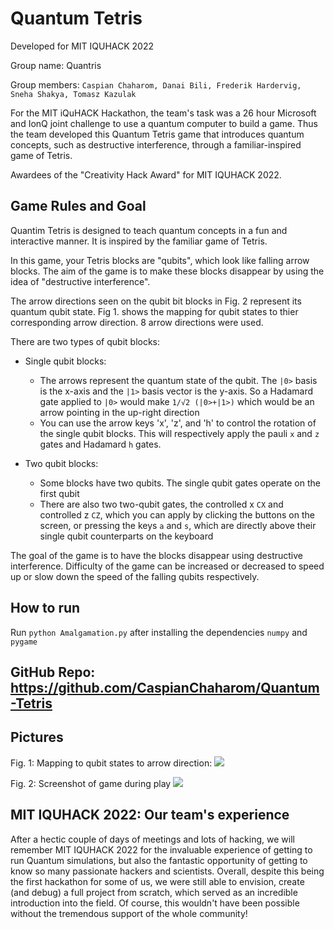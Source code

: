 # Quantum Tetris

Developed for MIT IQUHACK 2022 

Group name: Quantris

Group members: `Caspian Chaharom, Danai Bili, Frederik Hardervig, Sneha Shakya, Tomasz Kazulak`

For the MIT iQuHACK Hackathon, the team's task was a 26 hour Microsoft and IonQ joint challenge to use a quantum computer to build a game. Thus the team developed this Quantum Tetris game that introduces quantum concepts, such as destructive interference, through a familiar-inspired game of Tetris.

Awardees of the "Creativity Hack Award" for MIT IQUHACK 2022.

## Game Rules and Goal

Quantim Tetris is designed to teach quantum concepts in a fun and interactive manner. It is inspired by the familiar game of Tetris. 

In this game, your Tetris blocks are "qubits", which look like falling arrow blocks. The aim of the game is to make these blocks disappear by using the idea of "destructive interference". 

The arrow directions seen on the qubit bit blocks in Fig. 2 represent its quantum qubit state. Fig 1. shows the mapping for qubit states to thier corresponding arrow direction. 8 arrow directions were used.  

There are two types of qubit blocks:

* Single qubit blocks:
  * The arrows represent the quantum state of the qubit. The `|0>` basis is the x-axis and the `|1>` basis vector is the y-axis. So a Hadamard gate applied to `|0>` would make `1/√2 (|0>+|1>)` which would be an arrow pointing in the up-right direction 
  * You can use the arrow keys 'x', 'z', and 'h' to control the rotation of the single qubit blocks. This will respectively apply the pauli `x` and `z` gates and Hadamard `h` gates.

* Two qubit blocks:
  * Some blocks have two qubits. The single qubit gates operate on the first qubit
  * There are also two two-qubit gates, the controlled x `CX` and controlled z `CZ`, which you can apply by clicking the buttons on the screen, or pressing the keys `a` and `s`, which are directly above their single qubit counterparts on the keyboard


The goal of the game is to have the blocks disappear using destructive interference. Difficulty of the game can be increased or decreased to speed up or slow down the speed of the falling qubits respectively.

## How to run

Run `python Amalgamation.py` after installing the dependencies `numpy` and `pygame`

## GitHub Repo: https://github.com/CaspianChaharom/Quantum-Tetris


## Pictures
Fig. 1: Mapping to qubit states to arrow direction:
![](Pictures/Clock.png)

Fig. 2: Screenshot of game during play
![](Pictures/Game.png)


## MIT IQUHACK 2022: Our team's experience

After a hectic couple of days of meetings and lots of hacking, we will remember MIT IQUHACK 2022 for the invaluable experience of getting to run Quantum simulations, but also the fantastic opportunity of getting to know so many passionate hackers and scientists. Overall, despite this being the first hackathon for some of us, we were still able to envision, create (and debug) a full project from scratch, which served as an incredible introduction into the field. Of course, this wouldn't have been possible without the tremendous support of the whole community! 
